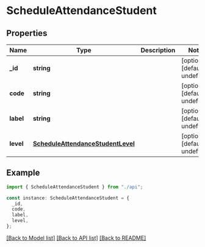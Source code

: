# ScheduleAttendanceStudent

## Properties

| Name      | Type                                                                    | Description | Notes                             |
| --------- | ----------------------------------------------------------------------- | ----------- | --------------------------------- |
| **\_id**  | **string**                                                              |             | [optional] [default to undefined] |
| **code**  | **string**                                                              |             | [optional] [default to undefined] |
| **label** | **string**                                                              |             | [optional] [default to undefined] |
| **level** | [**ScheduleAttendanceStudentLevel**](ScheduleAttendanceStudentLevel.md) |             | [optional] [default to undefined] |

## Example

```typescript
import { ScheduleAttendanceStudent } from "./api";

const instance: ScheduleAttendanceStudent = {
  _id,
  code,
  label,
  level,
};
```

[[Back to Model list]](../README.md#documentation-for-models) [[Back to API list]](../README.md#documentation-for-api-endpoints) [[Back to README]](../README.md)
